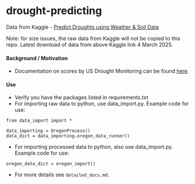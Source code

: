 # drought-predicting

Data from Kaggle - [Predict Droughts using Weather & Soil Data](https://www.kaggle.com/datasets/cdminix/us-drought-meteorological-data)

Note: for size issues, the raw data from Kaggle will not be copied to this repo. Latest download of data from above Kaggle link 4 March 2025.

#### Background / Motivation
* Documentation on scores by US Drought Monitoring can be found [here](https://droughtmonitor.unl.edu/About/AbouttheData/DSCI.aspx).

#### Use
* Verify you have the packages listed in requirements.txt
* For importing raw data to python, use data_import.py. Example code for use:
```
from data_import import *

data_importing = OregonProcess()
data_dict = data_importing.oregon_data_runner()
```
* For importing processed data to python, also use data_import.py. Example code for use:
```
oregon_data_dict = oregon_import()
```
* For more details see `detailed_docs.md`.